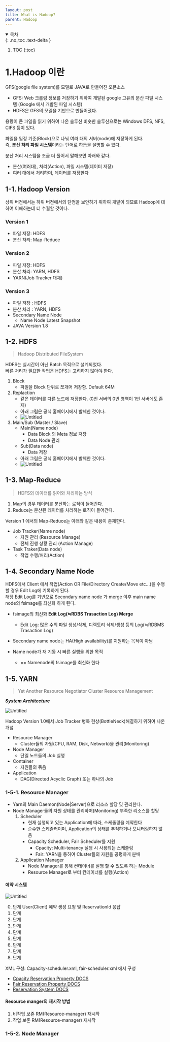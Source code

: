 ```yaml
---
layout: post
title: What is Hadoop? 
parent: Hadoop
---
```

<details open markdown="block">
  <summary>
    목차
  </summary>
    {: .no_toc .text-delta }

1. TOC
{:toc}
</details>  


# 1.Hadoop 이란   

GFS(google file system)를 모델로 JAVA로 만들어진 오픈소스
  - GFS: Web 크롤링 정보를 저장하기 위하여 개발된 google 고유의 분산 파일 시스템 (Google 에서 개발된 파일 시스템)
  - HDFS은 GFS의 모델을 기반으로 만들어졌다.

용량이 큰 파일을 읽기 위하여 나온 솔루션 비슷한 솔루션으로는 Windows DFS, NFS, CIFS 등이 있다.

파일을 일정 기준(Block)으로 나눠 여러 대의 서버(node)에 저장하게 된다.   
즉, **분산 처리 파일 시스템**이라는 단어로 하둡을 설명할 수 있다.

분산 처리 시스템을 조금 더 풀어서 말해보면 아래와 같다.
- 분산(여러대), 처리(Action), 파일 시스템(데이터 저장) 
- 여러 대에서 처리하며, 데이터를 저장한다
    

## 1-1. Hadoop Version 
상위 버전에서는 하위 버전에서의 단점을 보안하기 위하여 개발이 되므로 Hadoop에 대하여 이해하는데 더 수월할 것이다.   


### Version 1
 - 파일 저장: HDFS   
 - 분산 처리: Map-Reduce     

### Version 2   
 - 파일 저장: HDFS
 - 분산 처리: YARN, HDFS
 - YARN(Job Tracker 대체)
### Version 3
 - 파일 저장 : HDFS
 - 분산 처리 : YARN, HDFS
 - Secondary Name Node   
    - Name Node Latest Snapshot   
 - JAVA Version 1.8

## 1-2. HDFS

> Hadoop Distributed FileSystem   

HDFS는 실시간이 아닌 Batch 목적으로 설계되었다.   
빠른 처리가 필요한 작업은 HDFS는 고려하지 않아야 한다.   

1. Block
    - 파일을 Block 단위로 쪼개어 저장함. Default 64M
2. Replaction
    - 같은 데이터를 다른 노드에 저장한다. (0번 서버의 0번 영역이 1번 서버에도 존재)
    - 아래 그림은 공식 홈페이지에서 발췌한 것이다.
    - ![Untitled](https://hadoop.apache.org/docs/stable/hadoop-project-dist/hadoop-hdfs/images/hdfsdatanodes.png)
3. Main/Sub (Master / Slave)
    - Main(Name node)  
        - Data Block 의 Meta 정보 저장   
        - Data Node 관리   
    - Sub(Data node)
        - Data 저장
    - 아래 그림은 공식 홈페이지에서 발췌한 것이다.
    - ![Untitled](https://hadoop.apache.org/docs/r3.2.3/hadoop-project-dist/hadoop-hdfs/images/hdfsarchitecture.png) 

## 1-3. Map-Reduce
> HDFS의 데이터를 읽어와 처리하는 방식  

1. Map의 경우 데이터를 분산하는 로직이 들어간다.   
2. Reduce는 분산된 데이터를 처리하는 로직이 들어간다.   

Version 1 에서의 Map-Reduce는 아래와 같은 내용이 존재한다.

- Job Tracker(Name node)   
    - 자원 관리 (Resource Manage)   
    - 전체 진행 상황 관리 (Action Manage)   
- Task Traker(Data node)   
    - 작업 수행/처리(Action) 

## 1-4. Secondary Name Node
HDFS에서 Client 에서 작업(Action OR File/Directory Create/Move etc...)을 수행할 경우 Edit Log에 기록하게 된다.   
해당 Edit Log를 기반으로 Secondary name node 가 merge 이후 main name node의 fsimage를 최신화 하게 된다.
- fsimage의 최신화 **Edit Log(≒RDBS Trasaction Log) Merge** 
    -  Edit Log: 많은 수의 파일 생성/삭제, 디렉토리 삭제/생성 등의 Log(≒RDBMS Trasaction Log)

- Secondary name node는 HA(High availability)를 지원하는 목적이 아님
- Name node가 재 기동 시 빠른 실행을 위한 목적
    - == Namenode의 fsimage를 최신화 한다


## 1-5. YARN
> Yet Another Resource Negotiator
> Cluster Resource Management

***System Architecture***

![Untitled](https://hadoop.apache.org/docs/r3.2.4/hadoop-yarn/hadoop-yarn-site/yarn_architecture.gif)

Hadoop Version 1.0에서 Job Tracker 병목 현상(BottleNeck)해결하기 위하여 나온 개념    
- Resource Manager 
    - Cluster들의 자원(CPU, RAM, Disk, Network)을 관리(Monitoring)
- Node Manager
    - 단일 노드들의 Job 실행
- Container
    - 자원들의 묶음
- Application
    - DAG(Directed Acyclic Graph) 또는 하나의 Job


### 1-5-1. Resource Manager
- Yarn의 Main Daemon(Node|Server)으로 리소스 할당 및 관리한다.
- Node Manager들의 자원 상태를 관리하며(Monitoring) 부족한 리소스를 할당
    1. Scheduler
        - 현재 실행되고 있는 Application에 따라, 스케줄링을 예약한다
        - 순수한 스케줄러이며, Application의 상태를 추적하거나 모니터링하지 않음
        - Capacity Scheduler, Fair Scheduler를 지원
            - Cpacity: Multi-tenancy 실행 시 사용되는 스케줄링
            - Fair: YARN을 통하여 Cluster들의 자원을 공평하게 분배
    2. Application Manager
        - Node Manager를 통해 컨테이너를 실행 할 수 있도록 하는 Module
        - Resource Manager로 부터 컨테이너를 실행(Action)

#### 예약 시스템
![Untitled](https://hadoop.apache.org/docs/r3.2.4/hadoop-yarn/hadoop-yarn-site/images/yarn_reservation_system.png)


0. 단계 User(Client) 예약 생성 요청 및 ReservationId 응답
1. 단계  
2. 단계
3. 단계
4. 단계
5. 단계
6. 단계
7. 단계
8. 단계

XML 구성: Capacity-scheduler.xml, fair-scheduler.xml 에서 구성
- [Cpacity Reservation Property DOCS](https://hadoop.apache.org/docs/r3.2.4/hadoop-yarn/hadoop-yarn-site/CapacityScheduler.html#Reservation_Properties) 
- [Fair Reservation Property DOCS](https://hadoop.apache.org/docs/r3.2.4/hadoop-yarn/hadoop-yarn-site/FairScheduler.html#Configuring_ReservationSystem)
- [Reservation System DOCS](https://hadoop.apache.org/docs/r3.2.4/hadoop-yarn/hadoop-yarn-site/ReservationSystem.html)
#### Resource manger의 재시작 방법
1. 비작업 보존 RM(Resource-manager) 재시작
2. 작업 보존 RM(Resource-manager) 재시작
### 1-5-2. Node Manager
